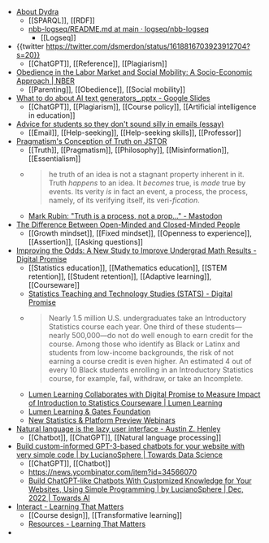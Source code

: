 - [About Dydra](https://dydra.com/about)
	- [[SPARQL]], [[RDF]]
	- [nbb-logseq/README.md at main · logseq/nbb-logseq](https://github.com/logseq/nbb-logseq/blob/main/examples/linked-data/README.md#write-rdf)
		- [[Logseq]]
- {{twitter https://twitter.com/dsmerdon/status/1618816703923912704?s=20}}
	- [[ChatGPT]], [[Reference]], [[Plagiarism]]
- [Obedience in the Labor Market and Social Mobility: A Socio-Economic Approach | NBER](https://www.nber.org/papers/w29125?utm_content=buffercfc33&utm_medium=social&utm_source=twitter.com&utm_campaign=buffer)
	- [[Parenting]], [[Obedience]], [[Social mobility]]
- [What to do about AI text generators_.pptx - Google Slides](https://docs.google.com/presentation/d/1P5nSOm1g3CvsoPEga4fSnzjMiLtGg7Bf/mobilepresent#slide=id.p2)
	- [[ChatGPT]], [[Plagiarism]], [[Course policy]], [[Artificial intelligence in education]]
- [Advice for students so they don't sound silly in emails (essay)](https://www.insidehighered.com/views/2015/04/16/advice-students-so-they-dont-sound-silly-emails-essay)
	- [[Email]], [[Help-seeking]], [[Help-seeking skills]], [[Professor]]
- [Pragmatism's Conception of Truth on JSTOR](https://www.jstor.org/stable/2012189?origin=crossref)
	- [[Truth]], [[Pragmatism]], [[Philosophy]], [[Misinformation]], [[Essentialism]]
	- >he truth of an idea is not a stagnant property inherent in it. Truth *happens* to an idea. It *becomes* true, is *made* true by events. Its verity *is* in fact an event, a process, the process, namely, of its verifying itself, its veri-*fication*.
	- [Mark Rubin: "Truth is a process, not a prop…" - Mastodon](https://mastodon.social/@MarkRubin@fediscience.org/109769753748331971)
- [The Difference Between Open-Minded and Closed-Minded People](https://fs.blog/open-closed-minded/)
	- [[Growth mindset]], [[Fixed mindset]], [[Openness to experience]], [[Assertion]], [[Asking questions]]
- [Improving the Odds: A New Study to Improve Undergrad Math Results - Digital Promise](https://digitalpromise.org/2023/01/23/improving-the-odds-a-new-study-to-improve-undergrad-math-results/)
	- [[Statistics education]], [[Mathematics education]], [[STEM retention]], [[Student retention]], [[Adaptive learning]], [[Courseware]]
	- [Statistics Teaching and Technology Studies (STATS) - Digital Promise](https://digitalpromise.org/initiative/learning-sciences/statistics-teaching-and-technology-studies-stats/)
	- >Nearly 1.5 million U.S. undergraduates take an Introductory Statistics course each year. One third of these students—nearly 500,000—do not do well enough to earn credit for the course. Among those who identify as Black or Latinx and students from low-income backgrounds, the risk of not earning a course credit is even higher. An estimated 4 out of every 10 Black students enrolling in an Introductory Statistics course, for example, fail, withdraw, or take an Incomplete.
	- [Lumen Learning Collaborates with Digital Promise to Measure Impact of Introduction to Statistics Courseware | Lumen Learning](https://lumenlearning.com/digital-promise-collaboration/)
	- [Lumen Learning & Gates Foundation](https://info.lumenlearning.com/statistics)
	- [New Statistics & Platform Preview Webinars](https://info.lumenlearning.com/new-statistics)
- [Natural language is the lazy user interface - Austin Z. Henley](https://austinhenley.com/blog/naturallanguageui.html)
	- [[Chatbot]], [[ChatGPT]], [[Natural language processing]]
- [Build custom-informed GPT-3-based chatbots for your website with very simple code | by LucianoSphere | Towards Data Science](https://towardsdatascience.com/custom-informed-gpt-3-models-for-your-website-with-very-simple-code-47134b25620b)
	- [[ChatGPT]], [[Chatbot]]
	- https://news.ycombinator.com/item?id=34566070
	- [Build ChatGPT-like Chatbots With Customized Knowledge for Your Websites, Using Simple Programming | by LucianoSphere | Dec, 2022 | Towards AI](https://pub.towardsai.net/build-chatgpt-like-chatbots-with-customized-knowledge-for-your-websites-using-simple-programming-f393206c6626)
- [Interact - Learning That Matters](https://learningthatmatters.weebly.com/interact.html)
	- [[Course design]], [[Transformative learning]]
	- [Resources - Learning That Matters](https://learningthatmatters.weebly.com/resources.html)
-